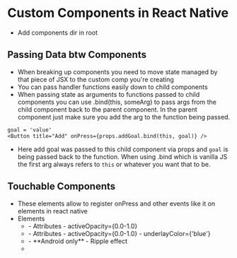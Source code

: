 # Custom Components in React Native
- Add components dir in root

## Passing Data btw Components
- When breaking up components you need to move state managed by that piece of JSX to the custom comp you're creating
- You can pass handler functions easily down to child components
- When passing state as arguments to functions passed to child components you can use .bind(this, someArg) to pass args from the child component back to the parent component. In the parent component just make sure you add the arg to the function being passed.
```
goal = 'value'
<Button title="Add" onPress={props.addGoal.bind(this, goal)} />
```
- Here add goal was passed to this child component via props and `goal` is being passed back to the function. When using .bind which is vanilla JS the first arg always refers to `this` or whatever you want that to be.

## Touchable Components
- These elements allow to register onPress and other events like it on elements in react native
- Elements
  - <TouchableOpacity>
    - Attributes
      - activeOpacity={0.0-1.0}
  - <TouchableHighlight>
    - Attributes
      - activeOpacity={0.0-1.0}
      - underlayColor={'blue'}
  - <ToubchableNativeFeedback>
    - **Android only**
    - Ripple effect
  - <ToubchableWithoutFeedback>